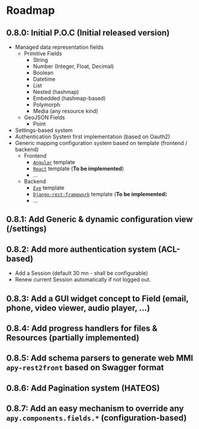 # Roadmap
## 0.8.0: Initial P.O.C (Initial released version)
- Managed data representation fields
    - Primitive Fields
        - String
        - Number (Integer, Float, Decimal)
        - Boolean
        - Datetime
        - List
        - Nested (hashmap)
        - Embedded (hashmap-based)
        - Polymorph
        - Media (any resource kind)
    - GeoJSON Fields
        - Point
- Settings-based system
- Authentication System first implementation (based on Oauth2)
- Generic mapping configuration system based on template (frontend / backend)
    - Frontend
        - [`Angular`][angular] template
        - [`React`][react] template (**To be implemented**)
        - ...
    - Backend
        - [`Eve`][angular] template
        - [`Django-rest-framework`][dj-rest-fwk] template (**To be implemented**)
        - ...

## 0.8.1: Add Generic & dynamic configuration view (/settings)
## 0.8.2: Add more authentication system (ACL-based)
- Add a Session (default 30 mn - shall be configurable)
- Renew current Session automatically if not logged out.

## 0.8.3: Add a GUI widget concept to Field (email, phone, video viewer, audio player, ...)
## 0.8.4: Add progress handlers for files & Resources (partially implemented)
## 0.8.5: Add schema parsers to generate web MMI `apy-rest2front` based on Swagger format
## 0.8.6: Add Pagination system (HATEOS)
## 0.8.7: Add an easy mechanism to override any `apy.components.fields.*` (configuration-based)

[eve]: http://python-eve.org/
[angular]: https://angularjs.org/
[react]: https://facebook.github.io/react/
[dj-rest-fwk]: http://www.django-rest-framework.org/
